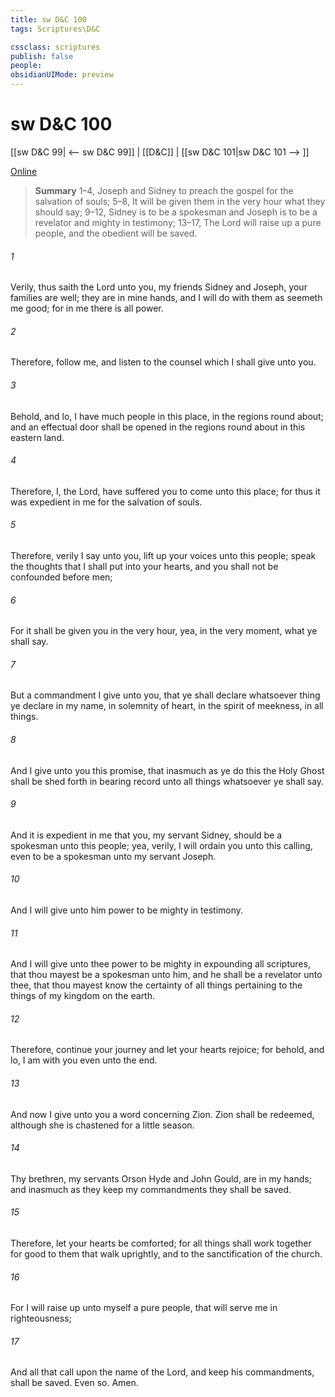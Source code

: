 ```yaml
---
title: sw D&C 100
tags: Scriptures\D&C

cssclass: scriptures
publish: false
people:
obsidianUIMode: preview
---
```


# sw D&C 100
[[sw D&C 99| <-- sw D&C 99]] | [[D&C]] | [[sw D&C 101|sw D&C 101 --> ]]

[Online](https://churchofjesuschrist.org/study/scriptures/dc-testament/dc/100?lang=eng)

> __Summary__
1–4, Joseph and Sidney to preach the gospel for the salvation of souls; 5–8, It will be given them in the very hour what they should say; 9–12, Sidney is to be a spokesman and Joseph is to be a revelator and mighty in testimony; 13–17, The Lord will raise up a pure people, and the obedient will be saved.

###### 1 
Verily, thus saith the Lord unto you, my friends Sidney and Joseph, your families are well; they are in mine hands, and I will do with them as seemeth me good; for in me there is all power.

###### 2 
Therefore, follow me, and listen to the counsel which I shall give unto you.

###### 3 
Behold, and lo, I have much people in this place, in the regions round about; and an effectual door shall be opened in the regions round about in this eastern land.

###### 4 
Therefore, I, the Lord, have suffered you to come unto this place; for thus it was expedient in me for the salvation of souls.

###### 5 
Therefore, verily I say unto you, lift up your voices unto this people; speak the thoughts that I shall put into your hearts, and you shall not be confounded before men;

###### 6 
For it shall be given you in the very hour, yea, in the very moment, what ye shall say.

###### 7 
But a commandment I give unto you, that ye shall declare whatsoever thing ye declare in my name, in solemnity of heart, in the spirit of meekness, in all things.

###### 8 
And I give unto you this promise, that inasmuch as ye do this the Holy Ghost shall be shed forth in bearing record unto all things whatsoever ye shall say.

###### 9 
And it is expedient in me that you, my servant Sidney, should be a spokesman unto this people; yea, verily, I will ordain you unto this calling, even to be a spokesman unto my servant Joseph.

###### 10 
And I will give unto him power to be mighty in testimony.

###### 11 
And I will give unto thee power to be mighty in expounding all scriptures, that thou mayest be a spokesman unto him, and he shall be a revelator unto thee, that thou mayest know the certainty of all things pertaining to the things of my kingdom on the earth.

###### 12 
Therefore, continue your journey and let your hearts rejoice; for behold, and lo, I am with you even unto the end.

###### 13 
And now I give unto you a word concerning Zion. Zion shall be redeemed, although she is chastened for a little season.

###### 14 
Thy brethren, my servants Orson Hyde and John Gould, are in my hands; and inasmuch as they keep my commandments they shall be saved.

###### 15 
Therefore, let your hearts be comforted; for all things shall work together for good to them that walk uprightly, and to the sanctification of the church.

###### 16 
For I will raise up unto myself a pure people, that will serve me in righteousness;

###### 17 
And all that call upon the name of the Lord, and keep his commandments, shall be saved. Even so. Amen.

